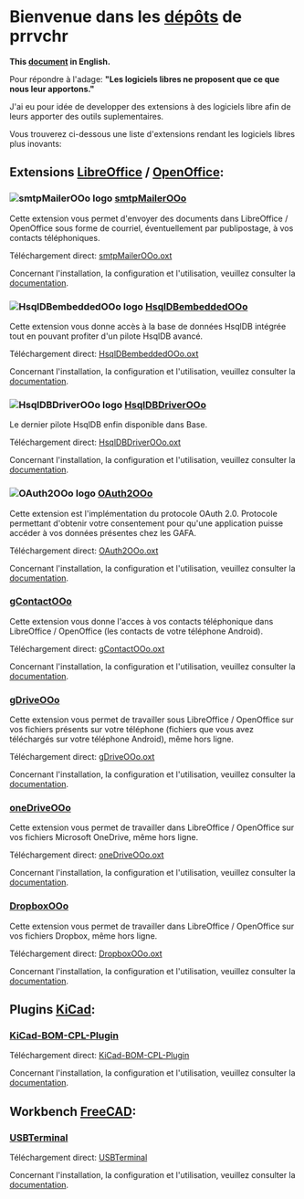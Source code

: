 # Bienvenue dans les [dépôts](https://github.com/prrvchr?tab=repositories) de prrvchr

**This [document](https://prrvchr.github.io/) in English.**

Pour répondre à l'adage: **"Les logiciels libres ne proposent que ce que nous leur apportons."**

J'ai eu pour idée de developper des extensions à des logiciels libre afin de leurs apporter des outils suplementaires.

Vous trouverez ci-dessous une liste d'extensions rendant les logiciels libres plus inovants:

## Extensions [LibreOffice](https://fr.libreoffice.org/download/telecharger-libreoffice/) / [OpenOffice](https://www.openoffice.org/fr/Telecharger/):

### ![smtpMailerOOo logo](https://prrvchr.github.io/smtpMailerOOo/img/smtpMailerOOo.png) [smtpMailerOOo](https://github.com/prrvchr/smtpMailerOOo/)

Cette extension vous permet d'envoyer des documents dans LibreOffice / OpenOffice sous forme de courriel, éventuellement par publipostage, à vos contacts téléphoniques.

Téléchargement direct: [smtpMailerOOo.oxt](https://github.com/prrvchr/smtpMailerOOo/raw/master/smtpMailerOOo.oxt)

Concernant l'installation, la configuration et l'utilisation, veuillez consulter la [documentation](https://prrvchr.github.io/smtpMailerOOo/README_fr).

### ![HsqlDBembeddedOOo logo](https://prrvchr.github.io/HsqlDBembeddedOOo/img/HsqlDBembeddedOOo.png) [HsqlDBembeddedOOo](https://github.com/prrvchr/HsqlDBembeddedOOo)

Cette extension vous donne accès à la base de données HsqlDB intégrée tout en pouvant profiter d'un pilote HsqlDB avancé.

Téléchargement direct: [HsqlDBembeddedOOo.oxt](https://github.com/prrvchr/HsqlDBembeddedOOo/raw/master/HsqlDBembeddedOOo.oxt)

Concernant l'installation, la configuration et l'utilisation, veuillez consulter la [documentation](https://prrvchr.github.io/HsqlDBembeddedOOo/README_fr).

### ![HsqlDBDriverOOo logo](https://prrvchr.github.io/HsqlDBDriverOOo/img/HsqlDBDriverOOo.png) [HsqlDBDriverOOo](https://github.com/prrvchr/HsqlDBDriverOOo/)

Le dernier pilote HsqlDB enfin disponible dans Base.

Téléchargement direct: [HsqlDBDriverOOo.oxt](https://github.com/prrvchr/HsqlDBDriverOOo/raw/master/HsqlDBDriverOOo.oxt)

Concernant l'installation, la configuration et l'utilisation, veuillez consulter la [documentation](https://prrvchr.github.io/HsqlDBDriverOOo/README_fr).

### ![OAuth2OOo logo](https://prrvchr.github.io/OAuth2OOo/img/OAuth2OOo.png) [OAuth2OOo](https://github.com/prrvchr/OAuth2OOo/)

Cette extension est l'implémentation du protocole OAuth 2.0. Protocole permettant d'obtenir votre consentement pour qu'une application puisse accéder à vos données présentes chez les GAFA.

Téléchargement direct: [OAuth2OOo.oxt](https://github.com/prrvchr/OAuth2OOo/raw/master/OAuth2OOo.oxt)

Concernant l'installation, la configuration et l'utilisation, veuillez consulter la [documentation](https://prrvchr.github.io/OAuth2OOo/README_fr).

### [gContactOOo](https://github.com/prrvchr/gContactOOo/)

Cette extension vous donne l'acces à vos contacts téléphonique dans LibreOffice / OpenOffice (les contacts de votre téléphone Android).

Téléchargement direct: [gContactOOo.oxt](https://github.com/prrvchr/gContactOOo/raw/master/gContactOOo.oxt)

Concernant l'installation, la configuration et l'utilisation, veuillez consulter la [documentation](https://prrvchr.github.io/gContactOOo/README_fr).

### [gDriveOOo](https://github.com/prrvchr/gDriveOOo/)

Cette extension vous permet de travailler sous LibreOffice / OpenOffice sur vos fichiers présents sur votre téléphone (fichiers que vous avez téléchargés sur votre téléphone Android), même hors ligne.

Téléchargement direct: [gDriveOOo.oxt](https://github.com/prrvchr/gDriveOOo/raw/master/gDriveOOo.oxt)

Concernant l'installation, la configuration et l'utilisation, veuillez consulter la [documentation](https://prrvchr.github.io/gDriveOOo/README_fr).

### [oneDriveOOo](https://github.com/prrvchr/oneDriveOOo/)

Cette extension vous permet de travailler dans LibreOffice / OpenOffice sur vos fichiers Microsoft OneDrive, même hors ligne.

Téléchargement direct: [oneDriveOOo.oxt](https://github.com/prrvchr/oneDriveOOo/raw/master/oneDriveOOo.oxt)

Concernant l'installation, la configuration et l'utilisation, veuillez consulter la [documentation](https://prrvchr.github.io/oneDriveOOo/README_fr).

### [DropboxOOo](https://github.com/prrvchr/DropboxOOo/)

Cette extension vous permet de travailler dans LibreOffice / OpenOffice sur vos fichiers Dropbox, même hors ligne.

Téléchargement direct: [DropboxOOo.oxt](https://github.com/prrvchr/DropboxOOo/raw/master/DropboxOOo.oxt)

Concernant l'installation, la configuration et l'utilisation, veuillez consulter la [documentation](https://prrvchr.github.io/DropboxOOo/README_fr).

## Plugins [KiCad](https://kicad-pcb.org/download/):

### [KiCad-BOM-CPL-Plugin](https://github.com/prrvchr/KiCad-BOM-CPL-Plugin/)

Téléchargement direct: [KiCad-BOM-CPL-Plugin](https://github.com/prrvchr/KiCad-BOM-CPL-Plugin/archive/v0.0.5.zip)

Concernant l'installation, la configuration et l'utilisation, veuillez consulter la [documentation](https://prrvchr.github.io/KiCad-BOM-CPL-Plugin/).

## Workbench [FreeCAD](https://www.freecadweb.org/?lang=fr):

### [USBTerminal](https://github.com/prrvchr/USBTerminal/)

Téléchargement direct: [USBTerminal](https://github.com/prrvchr/USBTerminal/archive/v0.7.zip)

Concernant l'installation, la configuration et l'utilisation, veuillez consulter la [documentation](https://prrvchr.github.io/USBTerminal/README_fr).
